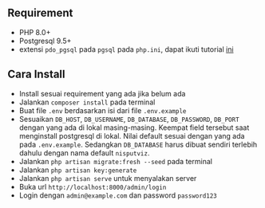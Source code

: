 
## Requirement
- PHP 8.0+
- Postgresql 9.5+
- extensi `pdo_pgsql` pada `pgsql` pada `php.ini`, dapat ikuti tutorial [ini](https://tonyfrenzy.medium.com/using-postgresql-with-laravel-c4c320ca7f34)

## Cara Install
- Install sesuai requirement yang ada jika belum ada
- Jalankan `composer install` pada terminal
- Buat file `.env` berdasarkan isi dari file `.env.example`
- Sesuaikan `DB_HOST`, `DB_USERNAME`, `DB_DATABASE`, `DB_PASSWORD`, `DB_PORT` dengan yang ada di lokal masing-masing. Keempat field tersebut  saat menginstall postgresql di lokal. Nilai default sesuai dengan yang ada pada `.env.example`. Sedangkan `DB_DATABASE` harus dibuat sendiri terlebih dahulu dengan nama default `nisputviz`.
- Jalankan `php artisan migrate:fresh --seed` pada terminal
- Jalankan `php artisan key:generate`
- Jalankan `php artisan serve` untuk menyalakan server
- Buka url `http://localhost:8000/admin/login`
- Login dengan `admin@example.com` dan password `password123`
